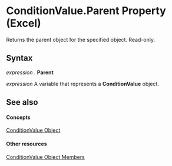 
# ConditionValue.Parent Property (Excel)

Returns the parent object for the specified object. Read-only.


## Syntax

 _expression_ . **Parent**

 _expression_ A variable that represents a **ConditionValue** object.


## See also


#### Concepts


[ConditionValue Object](a39335db-4e0a-66aa-393b-3aa7e5268c00.md)
#### Other resources


[ConditionValue Object Members](59e72c1f-3e56-294b-408a-de7aba0ed331.md)

